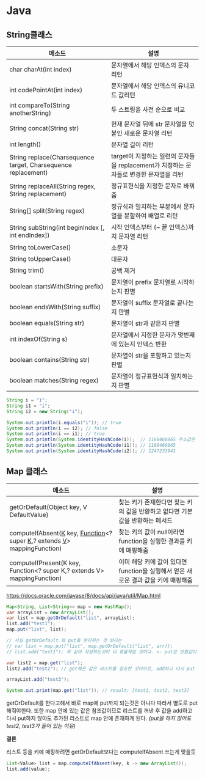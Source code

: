 # Java

## String클래스

| 메소드                                                       | 설명                                                         |
| ------------------------------------------------------------ | ------------------------------------------------------------ |
| char charAt(int index)                                       | 문자열에서 해당 인덱스의 문자 리턴                           |
| int codePointAt(int index)                                   | 문자열에서 해당 인덱스의 유니코드 값리턴                     |
| int compareTo(String anotherString)                          | 두 스트링을 사전 순으로 비교                                 |
| String concat(String str)                                    | 현재 문자열 뒤에 str 문자열을 덧붙인 새로운 문자열 리턴      |
| int length()                                                 | 문자열 길이 리턴                                             |
| String replace(Charsequence target, Charsequence replacement) | target이 지정하는 일련의 문자들을 replacement가 지정하는 문자들로 변경한 문자열을 리턴 |
| String replaceAll(String regex, String replacement)          | 정규표현식을 지정한 문자로 바꿔줌                            |
| String[] split(String regex)                                 | 정규식과 일치하는 부분에서 문자열을 분할하여 배열로 리턴     |
| String subString(int beginIndex [, int endIndex])            | 시작 인덱스부터 (~ 끝 인덱스)까지 문자열 리턴                |
| String toLowerCase()                                         | 소문자                                                       |
| String toUpperCase()                                         | 대문자                                                       |
| String trim()                                                | 공백 제거                                                    |
| boolean startsWith(String prefix)                            | 문자열이 prefix 문자열로 시작하는지 판별                     |
| boolean endsWith(String suffix)                              | 문자열이 suffix 문자열로 끝나는지 판별                       |
| boolean equals(String str)                                   | 문자열이 str과 같은지 판별                                   |
| int indexOf(String s)                                        | 문자열에서 지정한 문자가 몇번째에 있는지 인덱스 반환         |
| boolean contains(String str)                                 | 문자열이 str을 포함하고 있는지 판별                          |
| boolean matches(String regex)                                | 문자열이 정규표현식과 일치하는지 판별                        |

```java
String i = "i";
String i1 = "i";
String i2 = new String("i");

System.out.println(i.equals("i")); // true
System.out.println(i == i2); // false
System.out.println(i == i1); // true
System.out.println(System.identityHashCode(i));  // 1160460865 주소값은 다르다
System.out.println(System.identityHashCode(i1)); // 1160460865
System.out.println(System.identityHashCode(i2)); // 1247233941
```

## Map 클래스

| 메소드                                                       | 설명                                                         |
| ------------------------------------------------------------ | ------------------------------------------------------------ |
| getOrDefault(Object key, V DefaultValue)                     | 찾는 키가 존재한다면 찾는 키의 값을 반환하고 없다면 기본 값을 반환하는 메서드 |
| computeIfAbsent([K](https://docs.oracle.com/javase/8/docs/api/java/util/Map.html) key, [Function](https://docs.oracle.com/javase/8/docs/api/java/util/function/Function.html)<? super [K](https://docs.oracle.com/javase/8/docs/api/java/util/Map.html),? extends [V](https://docs.oracle.com/javase/8/docs/api/java/util/Map.html)> mappingFunction) | 찾는 키의 값이 null이라면 function을 실행한 결과를 키에 매핑해줌 |
| computeIfPresent(K key, Function<? super K,? extends V> mappingFunction) | 이미 해당 키에 값이 있다면 function을 실행해서 얻은 새로운 결과 값을 키에 매핑해줌 |

https://docs.oracle.com/javase/8/docs/api/java/util/Map.html

```java
Map<String, List<String>> map = new HashMap();
var arrayList = new ArrayList();
var list = map.getOrDefault("list", arrayList); 
list.add("test1");
map.put("list", list);

// 사실 getOrDefault 와 put을 분리하는 것 보다는
// var list = map.put("list", map.getOrDefault("list", arr)); 
// list.add("test1"); 와 같이 작성하는것이 더 효율적일 것이다. <- put은 반환값이 이전에 들어있던 값이므로, 새로 넣은 값을 반환하는게 아니므로 첫번째인 경우에 null을 반환할 것이라 이도 틀린듯..

var list2 = map.get("list");
list2.add("test2"); // get해온 값은 리스트를 참조한 것이므로, add하고 다시 put 하지 않아도 된다.

arrayList.add("test3");

System.out.print(map.get("list")); // result: [test1, test2, test3]
```

getOrDefault를 한다고해서 바로 map에 put까지 되는것은 아니다 따라서 별도로 put해줘야한다. 또한 map 안에 있는 값은 참조값이므로 리스트를 꺼낸 후 값을 add하고 다시 put하지 않아도 추가된 리스트로 map 안에 존재하게 된다.  *(put을 하지 않아도 test2, test3가 들어 있는 이유)*



**결론**<br/>

리스트 등을 키에 매핑하려면 getOrDefault보다는 computeIfAbsent 쓰는게 맞을듯

```java
List<Value> list = map.computeIfAbsent(key, k -> new ArrayList());
list.add(value);
```

